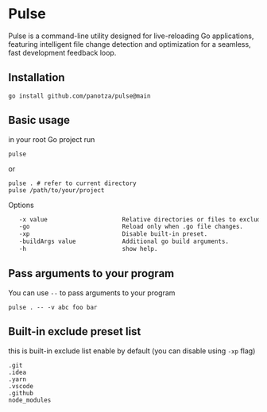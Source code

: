 # Pulse

Pulse is a command-line utility designed for live-reloading Go applications, featuring intelligent file
change detection and optimization for a seamless, fast development feedback loop.

## Installation

```shell
go install github.com/panotza/pulse@main
```

## Basic usage

in your root Go project run

```shell
pulse
```

or

```shell
pulse . # refer to current directory
pulse /path/to/your/project
```

Options

```txt
   -x value                     Relative directories or files to exclude.
   -go                          Reload only when .go file changes.
   -xp                          Disable built-in preset.
   -buildArgs value             Additional go build arguments.
   -h                           show help.
```

## Pass arguments to your program

You can use `--` to pass arguments to your program

```shell
pulse . -- -v abc foo bar
```

## Built-in exclude preset list

this is built-in exclude list enable by default (you can disable using `-xp` flag)

```
.git
.idea
.yarn
.vscode
.github
node_modules
```